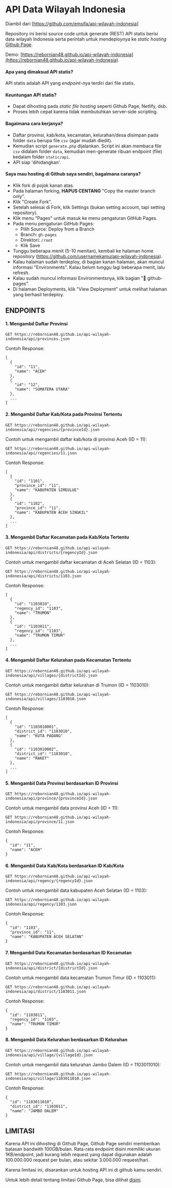 API Data Wilayah Indonesia
==========================

Diambil dari [https://github.com/emsifa/api-wilayah-indonesia]

Repository ini berisi source code untuk generate (REST) API statis berisi data wilayah Indonesia
serta perintah untuk mendeploynya ke _static hosting_ [Github Page](https://pages.github.com/).

Demo: [https://rebornian48.github.io/api-wilayah-indonesia](https://rebornian48.github.io/api-wilayah-indonesia)

#### Apa yang dimaksud API statis? 

API statis adalah API yang _endpoint_-nya terdiri dari file statis.

#### Keuntungan API statis?

* Dapat dihosting pada _static file hosting_ seperti Github Page, Netlify, dsb.
* Proses lebih cepat karena tidak membutuhkan server-side scripting.

#### Bagaimana cara kerjanya?

* Daftar provinsi, kab/kota, kecamatan, kelurahan/desa disimpan pada folder `data` berupa file `csv` (agar mudah diedit).
* Kemudian script `generate.php` dijalankan. Script ini akan membaca file `csv` didalam folder `data`, kemudian men-generate ribuan endpoint (file) kedalam folder `static/api`.
* API siap 'dihidangkan'.

#### Saya mau hosting di Github saya sendiri, bagaimana caranya?

* Klik fork di pojok kanan atas.
* Pada halaman forking, **HAPUS CENTANG** "Copy the master branch only".
* Klik "Create Fork".
* Setelah selesai di Fork, klik Settings (bukan setting account, tapi setting repository).
* Klik menu "Pages" untuk masuk ke menu pengaturan GitHub Pages.
* Pada menu pengaturan GitHub Pages:
  * Pilih Source: Deploy from a Branch
  * Branch: `gh-pages`
  * Direktori: `/root`
  * Klik Save
* Tunggu beberapa menit (5-10 menitan), kembali ke halaman home repository (https://github.com/usernamekamu/api-wilayah-indonesia).
* Kalau halaman sudah terdeploy, di bagian kanan halaman, akan muncul informasi "Environments". Kalau belum tunggu lagi beberapa menit, lalu refresh.
* Kalau sudah muncul informasi Environmentsnya, klik bagian "🚀 github-pages".
* Di halaman Deployments, klik "View Deployment" untuk melihat halaman yang berhasil terdeploy.

## ENDPOINTS

#### 1. Mengambil Daftar Provinsi

```
GET https://rebornian48.github.io/api-wilayah-indonesia/api/provinces.json
```

Contoh Response:

```
[
  {
    "id": "11",
    "name": "ACEH"
  },
  {
    "id": "12",
    "name": "SUMATERA UTARA"
  },
  ...
]
```

#### 2. Mengambil Daftar Kab/Kota pada Provinsi Tertentu

```
GET https://rebornian48.github.io/api-wilayah-indonesia/api/regencies/{provinceId}.json
```

Contoh untuk mengambil daftar kab/kota di provinsi Aceh (ID = 11):

```
GET https://rebornian48.github.io/api-wilayah-indonesia/api/regencies/11.json
```

Contoh Response:

```
[
  {
    "id": "1101",
    "province_id": "11",
    "name": "KABUPATEN SIMEULUE"
  },
  {
    "id": "1102",
    "province_id": "11",
    "name": "KABUPATEN ACEH SINGKIL"
  },
  ...
]
```

#### 3. Mengambil Daftar Kecamatan pada Kab/Kota Tertentu

```
GET https://rebornian48.github.io/api-wilayah-indonesia/api/districts/{regencyId}.json
```

Contoh untuk mengambil daftar kecamatan di Aceh Selatan (ID = 1103):

```
GET https://rebornian48.github.io/api-wilayah-indonesia/api/districts/1103.json
```

Contoh Response:

```
[
  {
    "id": "1103010",
    "regency_id": "1103",
    "name": "TRUMON"
  },
  {
    "id": "1103011",
    "regency_id": "1103",
    "name": "TRUMON TIMUR"
  },
  ...
]
```

#### 4. Mengambil Daftar Kelurahan pada Kecamatan Tertentu

```
GET https://rebornian48.github.io/api-wilayah-indonesia/api/villages/{districtId}.json
```

Contoh untuk mengambil daftar kelurahan di Trumon (ID = 1103010):

```
GET https://rebornian48.github.io/api-wilayah-indonesia/api/villages/1103010.json
```

Contoh Response:

```
[
  {
    "id": "1103010001",
    "district_id": "1103010",
    "name": "KUTA PADANG"
  },
  {
    "id": "1103010002",
    "district_id": "1103010",
    "name": "RAKET"
  },
  ...
]
```

#### 5. Mengambil Data Provinsi berdasarkan ID Provinsi

```
GET https://rebornian48.github.io/api-wilayah-indonesia/api/province/{provinceId}.json
```

Contoh untuk mengambil data provinsi Aceh (ID = 11):

```
GET https://rebornian48.github.io/api-wilayah-indonesia/api/province/11.json
```

Contoh Response:

```
{
  "id": "11",
  "name": "ACEH"
}
```

#### 6. Mengambil Data Kab/Kota berdasarkan ID Kab/Kota

```
GET https://rebornian48.github.io/api-wilayah-indonesia/api/regency/{regencyId}.json
```

Contoh untuk mengambil data kabupaten Aceh Selatan (ID = 1103):

```
GET https://rebornian48.github.io/api-wilayah-indonesia/api/regency/1103.json
```

Contoh Response:

```
{
  "id": "1103",
  "province_id": "11",
  "name": "KABUPATEN ACEH SELATAN"
}
```

#### 7. Mengambil Data Kecamatan berdasarkan ID Kecamatan

```
GET https://rebornian48.github.io/api-wilayah-indonesia/api/district/{districtId}.json
```

Contoh untuk mengambil data kecamatan Trumon Timur (ID = 1103011):

```
GET https://rebornian48.github.io/api-wilayah-indonesia/api/district/1103011.json
```

Contoh Response:

```
{
  "id": "1103011",
  "regency_id": "1103",
  "name": "TRUMON TIMUR"
}
```

#### 8. Mengambil Data Kelurahan berdasarkan ID Kelurahan

```
GET https://rebornian48.github.io/api-wilayah-indonesia/api/village/{villageId}.json
```

Contoh untuk mengambil data kelurahan Jambo Dalem (ID = 1103011010):

```
GET https://rebornian48.github.io/api-wilayah-indonesia/api/village/1103011010.json
```

Contoh Response:

```
{
  "id": "1103011010",
  "district_id": "1103011",
  "name": "JAMBO DALEM"
}
```

## LIMITASI

Karena API ini dihosting di Github Page, Github Page sendiri memberikan batasan bandwith 100GB/bulan. Rata-rata endpoint disini memiliki ukuran 1KB/endpoint, jadi kurang lebih request yang dapat digunakan adalah 100.000.000 request per bulan, atau sekitar 3.000.000 request/hari.

Karena limitasi ini, disarankan untuk hosting API ini di github kamu sendiri.

Untuk lebih detail tentang limitasi Github Page, bisa dilihat [disini](https://help.github.com/en/articles/about-github-pages#usage-limits).
